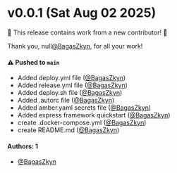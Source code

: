 # v0.0.1 (Sat Aug 02 2025)

:tada: This release contains work from a new contributor! :tada:

Thank you, null[@BagasZkyn](https://github.com/BagasZkyn), for all your work!

#### ⚠️ Pushed to `main`

- Added deploy.yml file ([@BagasZkyn](https://github.com/BagasZkyn))
- Added release.yml file ([@BagasZkyn](https://github.com/BagasZkyn))
- Added deploy.sh file ([@BagasZkyn](https://github.com/BagasZkyn))
- Added .autorc file ([@BagasZkyn](https://github.com/BagasZkyn))
- Added amber.yaml secrets file ([@BagasZkyn](https://github.com/BagasZkyn))
- Added express framework quickstart ([@BagasZkyn](https://github.com/BagasZkyn))
- create .docker-compose.yml ([@BagasZkyn](https://github.com/BagasZkyn))
- create README.md ([@BagasZkyn](https://github.com/BagasZkyn))

#### Authors: 1

- [@BagasZkyn](https://github.com/BagasZkyn)
